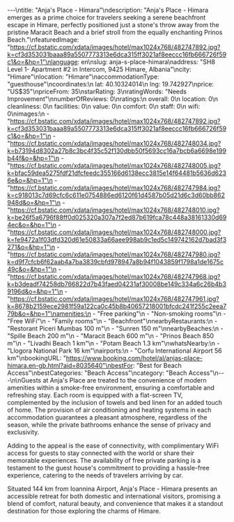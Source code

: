 ---\ntitle: "Anja's Place - Himara"\ndescription: "Anja's Place - Himara emerges as a prime choice for travelers seeking a serene beachfront escape in Himare, perfectly positioned just a stone's throw away from the pristine Maracit Beach and a brief stroll from the equally enchanting Prinos Beach."\nfeaturedImage: "https://cf.bstatic.com/xdata/images/hotel/max1024x768/482747892.jpg?k=cf3d353031baaa89a5507773313e6dca315ff3021af8eeccc16fb666726f59c1&o=&hp=1"\nlanguage: en\nslug: anja-s-place-himara\naddress: "SH8 Level 1- Apartment #2 in Intercom, 9425 Himare, Albania"\ncity: "Himare"\nlocation: "Himare"\naccommodationType: "guesthouse"\ncoordinates:\n  lat: 40.10324014\n  lng: 19.742927\nprice: "US$35"\npriceFrom: 35\nstarRating: 3\nratingWords: "Needs Improvement"\nnumberOfReviews: 0\nratings:\n  overall: 0\n  location: 0\n  cleanliness: 0\n  facilities: 0\n  value: 0\n  comfort: 0\n  staff: 0\n  wifi: 0\nimages:\n  - "https://cf.bstatic.com/xdata/images/hotel/max1024x768/482747892.jpg?k=cf3d353031baaa89a5507773313e6dca315ff3021af8eeccc16fb666726f59c1&o=&hp=1"\n  - "https://cf.bstatic.com/xdata/images/hotel/max1024x768/482748034.jpg?k=b73194d8302a27b8c3bc4f35c52f130dbb50f5693cc16a7bcb6a6698e199b44f&o=&hp=1"\n  - "https://cf.bstatic.com/xdata/images/hotel/max1024x768/482748005.jpg?k=bfac59dea5275fdf21dfcfeedc355166d6138ecc3815e14f64481b5636d6236e&o=&hp=1"\n  - "https://cf.bstatic.com/xdata/images/hotel/max1024x768/482747984.jpg?k=c918013c7d69cfc6c611e0754886ed6120f61d4587b05d21d6c3d60bb862948d&o=&hp=1"\n  - "https://cf.bstatic.com/xdata/images/hotel/max1024x768/482748010.jpg?k=be26f5a6796f88ff0d025320a307a7f2ed87b619fca78c448a38161330d694ec&o=&hp=1"\n  - "https://cf.bstatic.com/xdata/images/hotel/max1024x768/482748000.jpg?k=fe9472a1f03dfd320d61e50833a66aee998ab9c1ed5c149742162d7bad3f3271&o=&hp=1"\n  - "https://cf.bstatic.com/xdata/images/hotel/max1024x768/482747980.jpg?k=d9f7cfcb6f62aab4a7ba3839cbfd978947a8b94f1043859f1798a1de1675c49c&o=&hp=1"\n  - "https://cf.bstatic.com/xdata/images/hotel/max1024x768/482747968.jpg?k=b3deadf74258db766822d7b43faed04231af30008be149c334a6c26b4b39196d&o=&hp=1"\n  - "https://cf.bstatic.com/xdata/images/hotel/max1024x768/482747961.jpg?k=8678b2159ece2981f59a122ca0c45b8b40657218001bfcdc241f255c2eea779b&o=&hp=1"\namenities:\n  - "Free parking"\n  - "Non-smoking rooms"\n  - "Free WiFi"\n  - "Family rooms"\n  - "Beachfront"\nnearbyRestaurants:\n  - "Restorant Piceri Mumbas 100 m"\n  - "Sunren 150 m"\nnearbyBeaches:\n  - "Spille Beach 200 m"\n  - "Maracit Beach 600 m"\n  - "Prinos Beach 850 m"\n  - "Livadhi Beach 1 km"\n  - "Potam Beach 1.3 km"\nwhatsNearby:\n  - "Llogora National Park 16 km"\nairports:\n  - "Corfu International Airport 56 km"\nbookingURL: "https://www.booking.com/hotel/al/anjas-place-himara.en-gb.html?aid=8035640"\nbestFor: "Best for Beach Access"\nbestCategories: "Beach Access"\ncategory: "Beach Access"\n---\n\nGuests at Anja's Place are treated to the convenience of modern amenities within a smoke-free environment, ensuring a comfortable and refreshing stay. Each room is equipped with a flat-screen TV, complemented by the inclusion of towels and bed linen for an added touch of home. The provision of air conditioning and heating systems in each accommodation guarantees a pleasant atmosphere, regardless of the season, while the private bathrooms enhance the sense of privacy and exclusivity.

Adding to the appeal is the ease of connectivity, with complimentary WiFi access for guests to stay connected with the world or share their memorable experiences. The availability of free private parking is a testament to the guest house's commitment to providing a hassle-free experience, catering to the needs of travelers arriving by car.

Situated 144 km from Ioannina Airport, Anja's Place - Himara presents an accessible retreat for both domestic and international visitors, promising a blend of comfort, natural beauty, and convenience that makes it a standout destination for those exploring the charms of Himare.